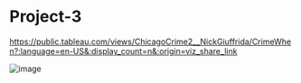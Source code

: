 # Project-3



[
](https://public.tableau.com/views/ChicagoCrime2__NickGiuffrida/CrimeWhen?:language=en-US&:display_count=n&:origin=viz_share_link)https://public.tableau.com/views/ChicagoCrime2__NickGiuffrida/CrimeWhen?:language=en-US&:display_count=n&:origin=viz_share_link

![image](https://github.com/SaintNickG/Project-3/assets/137968958/c4313de0-022d-42ae-8dbe-6946b7333f93)
